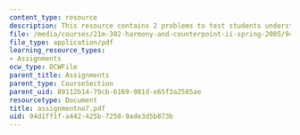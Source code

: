 ```yaml
---
content_type: resource
description: This resource contains 2 problems to test students understanding.
file: /media/courses/21m-302-harmony-and-counterpoint-ii-spring-2005/94d1ff1fa442425b72589ade3d5b873b_assignmentno7.pdf
file_type: application/pdf
learning_resource_types:
- Assignments
ocw_type: OCWFile
parent_title: Assignments
parent_type: CourseSection
parent_uid: 89112b14-79cb-6169-981d-e65f3a2585ae
resourcetype: Document
title: assignmentno7.pdf
uid: 94d1ff1f-a442-425b-7258-9ade3d5b873b
---
```

